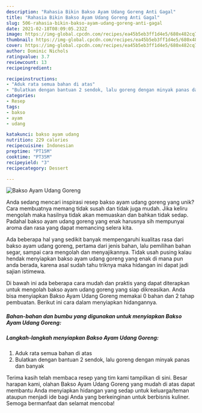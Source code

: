 ```yaml
---
description: "Rahasia Bikin Bakso Ayam Udang Goreng Anti Gagal"
title: "Rahasia Bikin Bakso Ayam Udang Goreng Anti Gagal"
slug: 506-rahasia-bikin-bakso-ayam-udang-goreng-anti-gagal
date: 2021-02-18T08:09:05.232Z
image: https://img-global.cpcdn.com/recipes/ea45b5eb3ff1d4e5/680x482cq70/bakso-ayam-udang-goreng-foto-resep-utama.jpg
thumbnail: https://img-global.cpcdn.com/recipes/ea45b5eb3ff1d4e5/680x482cq70/bakso-ayam-udang-goreng-foto-resep-utama.jpg
cover: https://img-global.cpcdn.com/recipes/ea45b5eb3ff1d4e5/680x482cq70/bakso-ayam-udang-goreng-foto-resep-utama.jpg
author: Dominic Nichols
ratingvalue: 3.7
reviewcount: 13
recipeingredient:

recipeinstructions:
- "Aduk rata semua bahan di atas"
- "Bulatkan dengan bantuan 2 sendok, lalu goreng dengan minyak panas dan banyak"
categories:
- Resep
tags:
- bakso
- ayam
- udang

katakunci: bakso ayam udang 
nutrition: 229 calories
recipecuisine: Indonesian
preptime: "PT15M"
cooktime: "PT35M"
recipeyield: "3"
recipecategory: Dessert

---
```



![Bakso Ayam Udang Goreng](https://img-global.cpcdn.com/recipes/ea45b5eb3ff1d4e5/680x482cq70/bakso-ayam-udang-goreng-foto-resep-utama.jpg)

Anda sedang mencari inspirasi resep bakso ayam udang goreng yang unik? Cara membuatnya memang tidak susah dan tidak juga mudah. Jika keliru mengolah maka hasilnya tidak akan memuaskan dan bahkan tidak sedap. Padahal bakso ayam udang goreng yang enak harusnya sih mempunyai aroma dan rasa yang dapat memancing selera kita.

Ada beberapa hal yang sedikit banyak mempengaruhi kualitas rasa dari bakso ayam udang goreng, pertama dari jenis bahan, lalu pemilihan bahan segar, sampai cara mengolah dan menyajikannya. Tidak usah pusing kalau hendak menyiapkan bakso ayam udang goreng yang enak di mana pun anda berada, karena asal sudah tahu triknya maka hidangan ini dapat jadi sajian istimewa.




Di bawah ini ada beberapa cara mudah dan praktis yang dapat diterapkan untuk mengolah bakso ayam udang goreng yang siap dikreasikan. Anda bisa menyiapkan Bakso Ayam Udang Goreng memakai 0 bahan dan 2 tahap pembuatan. Berikut ini cara dalam menyiapkan hidangannya.

<!--inarticleads1-->

##### Bahan-bahan dan bumbu yang digunakan untuk menyiapkan Bakso Ayam Udang Goreng:





<!--inarticleads2-->

##### Langkah-langkah menyiapkan Bakso Ayam Udang Goreng:

1. Aduk rata semua bahan di atas
1. Bulatkan dengan bantuan 2 sendok, lalu goreng dengan minyak panas dan banyak




Terima kasih telah membaca resep yang tim kami tampilkan di sini. Besar harapan kami, olahan Bakso Ayam Udang Goreng yang mudah di atas dapat membantu Anda menyiapkan hidangan yang sedap untuk keluarga/teman ataupun menjadi ide bagi Anda yang berkeinginan untuk berbisnis kuliner. Semoga bermanfaat dan selamat mencoba!
